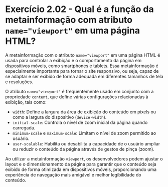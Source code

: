 # Exercício 2.02 - Qual é a função da metainformação com atributo `name="viewport"` em uma página HTML?

A metainformação com o atributo `name="viewport"` em uma página HTML é usada para controlar a exibição e o comportamento da página em dispositivos móveis, como smartphones e tablets. Essa metainformação é especialmente importante para tornar o site responsivo, ou seja, capaz de se adaptar e ser exibido de forma adequada em diferentes tamanhos de tela e resoluções.

O atributo `name="viewport"` é frequentemente usado em conjunto com a propriedade `content`, que define várias configurações relacionadas à exibição, tais como:

- `width`: Define a largura da área de exibição do conteúdo em pixels ou como a largura do dispositivo (`device-width`).
- `initial-scale`: Controla o nível de zoom inicial da página quando carregada.
- `minimum-scale` e `maximum-scale`: Limitam o nível de zoom permitido ao usuário.
- `user-scalable`: Habilita ou desabilita a capacidade de o usuário ampliar ou reduzir o conteúdo da página através de gestos de pinça (zoom).

Ao utilizar a metainformação `viewport`, os desenvolvedores podem ajustar o layout e o dimensionamento da página para garantir que o conteúdo seja exibido de forma otimizada em dispositivos móveis, proporcionando uma experiência de navegação mais amigável e melhor legibilidade do conteúdo.
